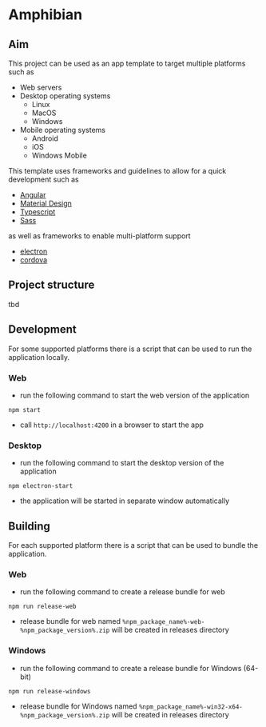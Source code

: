 # Amphibian

## Aim

This project can be used as an app template to target multiple platforms such as

* Web servers
* Desktop operating systems
  * Linux
  * MacOS
  * Windows
* Mobile operating systems
  * Android
  * iOS
  * Windows Mobile

This template uses frameworks and guidelines to allow for a quick development such as

* [Angular](https://angular.io)
* [Material Design](http://material.io/)
* [Typescript](https://www.typescriptlang.org/)
* [Sass](http://sass-lang.com/)

as well as frameworks to enable multi-platform support

* [electron](https://electron.atom.io/)
* [cordova](https://cordova.apache.org/)

## Project structure

tbd

## Development

For some supported platforms there is a script that can be used to run the application locally.

### Web

* run the following command to start the web version of the application

```
npm start
```

* call ```http://localhost:4200``` in a browser to start the app

### Desktop

* run the following command to start the desktop version of the application

```
npm electron-start
```

* the application will be started in separate window automatically

## Building

For each supported platform there is a script that can be used to bundle the application.

### Web

* run the following command to create a release bundle for web
```
npm run release-web
```
* release bundle for web named ```%npm_package_name%-web-%npm_package_version%.zip``` will be created in releases directory

### Windows

* run the following command to create a release bundle for Windows (64-bit)
```
npm run release-windows
```
* release bundle for Windows named ```%npm_package_name%-win32-x64-%npm_package_version%.zip``` will be created in releases directory
